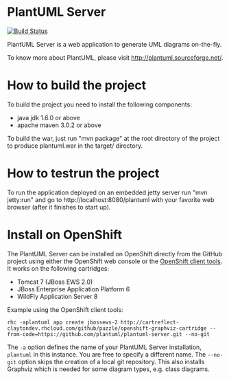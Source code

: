 PlantUML Server 
===============
[![Build Status](https://travis-ci.org/plantuml/plantuml-server.png?branch=master)](https://travis-ci.org/plantuml/plantuml-server)

PlantUML Server is a web application to generate UML diagrams on-the-fly.
 
To know more about PlantUML, please visit http://plantuml.sourceforge.net/.

How to build the project
========================

To build the project you need to install the following components:

 * java jdk 1.6.0 or above
 * apache maven 3.0.2 or above

To build the war, just run "mvn package" at the root directory of the project to produce 
plantuml.war in the target/ directory.

How to testrun the project
==========================

To run the application deployed on an embedded jetty server run "mvn jetty:run" 
and go to http://localhost:8080/plantuml with your favorite web browser (after it finishes
to start up).

Install on OpenShift
====================

The PlantUML Server can be installed on OpenShift directly from the GitHub project using
either the OpenShift web console or the [OpenShift client tools](https://developers.openshift.com/en/getting-started-client-tools.html).
It works on the following cartridges:
  * Tomcat 7 (JBoss EWS 2.0)
  * JBoss Enterprise Application Platform 6 
  * WildFly Application Server 8

Example using the OpenShift client tools:

    rhc -aplantuml app create jbossews-2 http://cartreflect-claytondev.rhcloud.com/github/puzzle/openshift-graphviz-cartridge --from-code=https://github.com/plantuml/plantuml-server.git --no-git

The ``-a`` option defines the name of your PlantUML Server installation, ``plantuml`` in this instance. You are free to specify a different name.
The ``--no-git`` option skips the creation of a local git repository. This also installs Graphviz which is needed for some diagram types, e.g. class diagrams.
